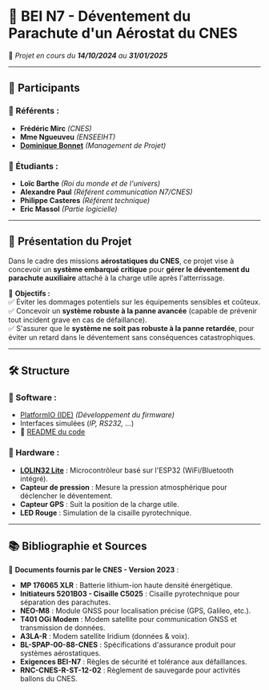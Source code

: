 # 🎈 BEI N7 - Déventement du Parachute d'un Aérostat du CNES

📆 _Projet en cours du **14/10/2024** au **31/01/2025**_

---

## 👥 Participants

### 🔹 Référents :
- **Frédéric Mirc** _(CNES)_
- **Mme Ngueuveu** _(ENSEEIHT)_
- **[Dominique Bonnet](mailto:domi.bonnet1301@gmail.com)** _(Management de Projet)_

### 🔹 Étudiants :
- **Loïc Barthe** _(Roi du monde et de l'univers)_
- **Alexandre Paul** _(Référent communication N7/CNES)_
- **Philippe Casteres** _(Référent technique)_
- **Eric Massol** _(Partie logicielle)_

---

## 📌 Présentation du Projet

Dans le cadre des missions **aérostatiques du CNES**, ce projet vise à concevoir un **système embarqué critique** pour **gérer le déventement du parachute auxiliaire** attaché à la charge utile après l'atterrissage.

🎯 **Objectifs :**  
✅ Éviter les dommages potentiels sur les équipements sensibles et coûteux.  
✅ Concevoir un **système robuste à la panne avancée** (capable de prévenir tout incident grave en cas de défaillance).  
✅ S'assurer que le **système ne soit pas robuste à la panne retardée**, pour éviter un retard dans le déventement sans conséquences catastrophiques.

---

## 🛠️ Structure

### **🔹 Software :**
- [PlatformIO (IDE)](https://docs.platformio.org/en/latest/integration/ide/vscode.html#quick-start) _(Développement du firmware)_
- Interfaces simulées (_IP, RS232, ..._)
- 📑 [README du code](https://github.com/ericmassol/BEI_N7_2024_2025/blob/main/Partie%20Software/Notes.md)

### **🔹 Hardware :**
- **[LOLIN32 Lite](https://done.land/components/microcontroller/families/esp/esp32/classicesp32/lolin32lite)** : Microcontrôleur basé sur l'ESP32 (WiFi/Bluetooth intégré).
- **Capteur de pression** : Mesure la pression atmosphérique pour déclencher le déventement.
- **Capteur GPS** : Suit la position de la charge utile.
- **LED Rouge** : Simulation de la cisaille pyrotechnique.

---

## 📚 Bibliographie et Sources

📂 **Documents fournis par le CNES - Version 2023** :
- **MP 176065 XLR** : Batterie lithium-ion haute densité énergétique.
- **Initiateurs 5201B03 - Cisaille C5025** : Cisaille pyrotechnique pour séparation des parachutes.
- **NEO-M8** : Module GNSS pour localisation précise (GPS, Galileo, etc.).
- **T401 OGi Modem** : Modem satellite pour communication GNSS et transmission de données.
- **A3LA-R** : Modem satellite Iridium (données & voix).
- **BL-SPAP-00-88-CNES** : Spécifications d'assurance produit pour systèmes aérostatiques.
- **Exigences BEI-N7** : Règles de sécurité et tolérance aux défaillances.
- **RNC-CNES-R-ST-12-02** : Règlement de sauvegarde pour activités ballons du CNES.

